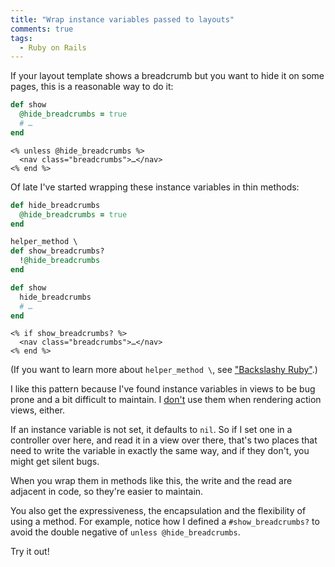 ```yaml
---
title: "Wrap instance variables passed to layouts"
comments: true
tags:
  - Ruby on Rails
---
```


If your layout template shows a breadcrumb but you want to hide it on some pages, this is a reasonable way to do it:

``` ruby my_controller.rb linenos:false
def show
  @hide_breadcrumbs = true
  # …
end
```

``` erb layout.html.erb linenos:false
<% unless @hide_breadcrumbs %>
  <nav class="breadcrumbs">…</nav>
<% end %>
```

Of late I've started wrapping these instance variables in thin methods:

``` ruby application_controller.rb linenos:false
def hide_breadcrumbs
  @hide_breadcrumbs = true
end

helper_method \
def show_breadcrumbs?
  !@hide_breadcrumbs
end
```

``` ruby my_controller.rb linenos:false
def show
  hide_breadcrumbs
  # …
end
```

``` erb layout.html.erb linenos:false
<% if show_breadcrumbs? %>
  <nav class="breadcrumbs">…</nav>
<% end %>
```

(If you want to learn more about `helper_method \`, see ["Backslashy Ruby"](/2015/01/backslashy-ruby/).)

I like this pattern because I've found instance variables in views to be bug prone and a bit difficult to maintain. I [don't](/2013/05/locals/) use them when rendering action views, either.

If an instance variable is not set, it defaults to `nil`. So if I set one in a controller over here, and read it in a view over there, that's two places that need to write the variable in exactly the same way, and if they don't, you might get silent bugs.

When you wrap them in methods like this, the write and the read are adjacent in code, so they're easier to maintain.

You also get the expressiveness, the encapsulation and the flexibility of using a method. For example, notice how I defined a `#show_breadcrumbs?` to avoid the double negative of `unless @hide_breadcrumbs`.

Try it out!
